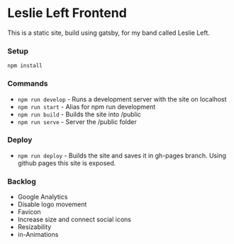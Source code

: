 # Leslie Left Frontend

This is a static site, build using gatsby, for my band called Leslie Left.

### Setup

`npm install`

### Commands

* `npm run develop` - Runs a development server with the site on localhost
* `npm run start` - Alias for npm run development
* `npm run build` - Builds the site into /public
* `npm run serve` - Server the /public folder

### Deploy

* `npm run deploy` - Builds the site and saves it in gh-pages branch. Using github pages this site is exposed.

### Backlog

* Google Analytics
* Disable logo movement
* Favicon
* Increase size and connect social icons
* Resizability
* in-Animations
